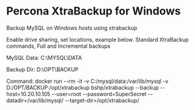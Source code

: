 # Percona XtraBackup for Windows

Backup MySQL on Windows hosts using xtrabackup

Enable drive sharing, set locations, example below. Standard XtraBackup commands, Full and Incremental backups

MySQL Data: C:\MYSQL\DATA

Backup Dir: D:\OPT\BACKUP

Command: docker run --rm -it -v C:/mysql/data:/var/lib/mysql -v D:/OPT/BACKUP:/opt/xtrabackup bshp/xtrabackup --backup --host=10.20.10.105 --user=root --password=SuperSecret --datadir=/var/lib/mysql/ --target-dir=/opt/xtrabackup/
